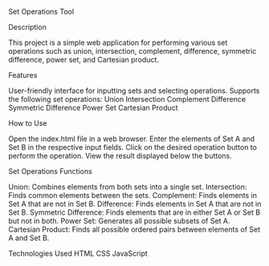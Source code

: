 Set Operations Tool

Description

This project is a simple web application for performing various set operations such as union, intersection, complement, difference, symmetric difference, power set, and Cartesian product.

Features

User-friendly interface for inputting sets and selecting operations.
Supports the following set operations:
Union
Intersection
Complement
Difference
Symmetric Difference
Power Set
Cartesian Product

How to Use

Open the index.html file in a web browser.
Enter the elements of Set A and Set B in the respective input fields.
Click on the desired operation button to perform the operation.
View the result displayed below the buttons.

Set Operations Functions

Union: Combines elements from both sets into a single set.
Intersection: Finds common elements between the sets.
Complement: Finds elements in Set A that are not in Set B.
Difference: Finds elements in Set A that are not in Set B.
Symmetric Difference: Finds elements that are in either Set A or Set B but not in both.
Power Set: Generates all possible subsets of Set A.
Cartesian Product: Finds all possible ordered pairs between elements of Set A and Set B.

Technologies Used
HTML
CSS
JavaScript

